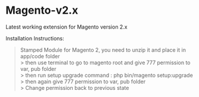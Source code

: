 # Magento-v2.x

Latest working extension for Magento version 2.x

Installation Instructions:

> Stamped Module for Magento 2, you need to unzip it and place it in app/code folder
<br> > then use terminal to go to magento root and give 777 permission to var, pub folder
<br> > then run setup upgrade command : php bin/magento setup:upgrade
<br> > then again give 777 permission to var, pub folder
<br> > Change permission back to previous state
